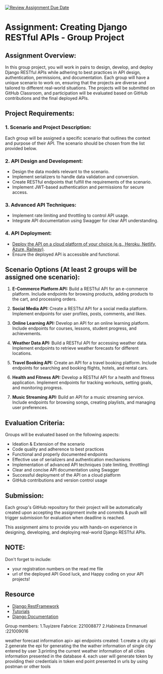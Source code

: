 [![Review Assignment Due Date](https://classroom.github.com/assets/deadline-readme-button-24ddc0f5d75046c5622901739e7c5dd533143b0c8e959d652212380cedb1ea36.svg)](https://classroom.github.com/a/76oPeeJ5)
# Assignment: Creating Django RESTful APIs - Group Project

## Assignment Overview:
In this group project, you will work in pairs to design, develop, and deploy Django RESTful APIs while adhering to best practices in API design, authentication, permissions, and documentation. Each group will have a unique scenario to work on, ensuring that the projects are diverse and tailored to different real-world situations. The projects will be submitted on GitHub Classroom, and participation will be evaluated based on GitHub contributions and the final deployed APIs.

## Project Requirements:

### 1. Scenario and Project Description:
Each group will be assigned a specific scenario that outlines the context and purpose of their API. The scenario should be chosen from the list provided below.

### 2. API Design and Development:
- Design the data models relevant to the scenario.
- Implement serializers to handle data validation and conversion.
- Create RESTful endpoints that fulfill the requirements of the scenario.
- Implement JWT-based authentication and permissions for secure access.

### 3. Advanced API Techniques:
- Implement rate limiting and throttling to control API usage.
- Integrate API documentation using Swagger for clear API understanding.

### 4. API Deployment:
- [Deploy the API on a cloud platform of your choice (e.g., Heroku, Netlify, Azure, Railway)](https://learndjango.com/tutorials/django-hosting-deployment-options).
- Ensure the deployed API is accessible and functional.

## Scenario Options (At least 2 groups will be assigned one scenario):

1. **E-Commerce Platform API:**
   Build a RESTful API for an e-commerce platform. Include endpoints for browsing products, adding products to the cart, and processing orders.

2. **Social Media API:**
   Create a RESTful API for a social media platform. Implement endpoints for user profiles, posts, comments, and likes.

3. **Online Learning API:**
   Develop an API for an online learning platform. Include endpoints for courses, lessons, student progress, and achievements.

4. **Weather Data API:**
   Build a RESTful API for accessing weather data. Implement endpoints to retrieve weather forecasts for different locations.

5. **Travel Booking API:**
   Create an API for a travel booking platform. Include endpoints for searching and booking flights, hotels, and rental cars.

6. **Health and Fitness API:**
   Develop a RESTful API for a health and fitness application. Implement endpoints for tracking workouts, setting goals, and monitoring progress.

7. **Music Streaming API:**
   Build an API for a music streaming service. Include endpoints for browsing songs, creating playlists, and managing user preferences.

## Evaluation Criteria:
Groups will be evaluated based on the following aspects:
- Ideation & Extension of the scenario
- Code quality and adherence to best practices
- Functional and properly documented endpoints
- Effective use of serializers and authentication mechanisms
- Implementation of advanced API techniques (rate limiting, throttling)
- Clear and concise API documentation using Swagger
- Successful deployment of the API on a cloud platform
- GitHub contributions and version control usage

## Submission:
Each group's GitHub repository for their project  will be automatically created upon accepting the assignment invite and commits & push will trigger submission for evaluation when deadline is reached.

This assignment aims to provide you with hands-on experience in designing, developing, and deploying real-world Django RESTful APIs.
## NOTE:
Don't forget to include:
- your registration numbers on the read me file
- url of the deployed API
Good luck, and Happy coding on your API projects!

## Resource
- [Django RestFramework](https://www.django-rest-framework.org/)
- [Tutorials](https://learndjango.com)
- [Django Documentation](https://djangoproject.com)



Group members:
1.Tuyizere Fabrice:  221008877
2.Habineza Emmanuel :221009016


weather forecast information api>
api endpoints created:
1.create a city api
2.generate the epi for generating the the wather information of single city entered by user
3.printing the current weather information  of all cities information presented in the database
4. each user will generate token by providing their credentials in token end point presented in urls by using postman or other tools